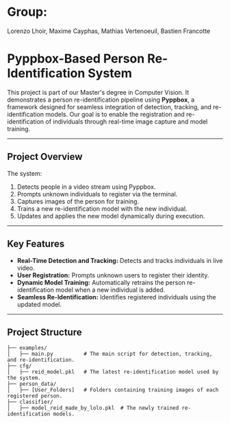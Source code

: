 # Group: 

Lorenzo Lhoir, Maxime Cayphas, Mathias Vertenoeuil, Bastien Francotte

# Pyppbox-Based Person Re-Identification System

This project is part of our Master's degree in Computer Vision. It demonstrates a person re-identification pipeline using **Pyppbox**, a framework designed for seamless integration of detection, tracking, and re-identification models. Our goal is to enable the registration and re-identification of individuals through real-time image capture and model training.

---

## **Project Overview**
The system:
1. Detects people in a video stream using Pyppbox.
2. Prompts unknown individuals to register via the terminal.
3. Captures images of the person for training.
4. Trains a new re-identification model with the new individual.
5. Updates and applies the new model dynamically during execution.

---

## **Key Features**
- **Real-Time Detection and Tracking:** Detects and tracks individuals in live video.
- **User Registration:** Prompts unknown users to register their identity.
- **Dynamic Model Training:** Automatically retrains the person re-identification model when a new individual is added.
- **Seamless Re-Identification:** Identifies registered individuals using the updated model.

---

## **Project Structure**
```plaintext
├── examples/
│   ├── main.py          # The main script for detection, tracking, and re-identification.
├── cfg/
│   ├── reid_model.pkl   # The latest re-identification model used by the system.
├── person_data/
│   ├── [User_Folders]   # Folders containing training images of each registered person.
├── classifier/
│   ├── model_reid_made_by_lolo.pkl  # The newly trained re-identification models.
